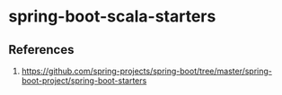 # spring-boot-scala-starters

## References
1. https://github.com/spring-projects/spring-boot/tree/master/spring-boot-project/spring-boot-starters
